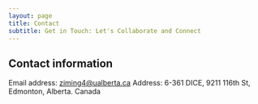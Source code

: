 ```yaml
---
layout: page
title: Contact
subtitle: Get in Touch: Let's Collaborate and Connect
---
```


## Contact information
Email address: ziming4@ualberta.ca
Address: 6-361 DICE, 9211 116th St, Edmonton, Alberta. Canada
